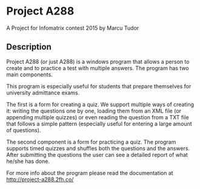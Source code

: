 # Project A288
A Project for Infomatrix contest 2015 by Marcu Tudor

## Description
Project A288 (or just A288) is a windows program that allows a person to create and to practice a test with multiple answers. The program has two main components.

This program is especially useful for students that prepare themselves for university admittance exams.

The first is a form for creating a quiz. We support multiple ways of creating it: writing the questions one by one, loading them from an XML file (or appending multiple quizzes) or even reading the question from a TXT file that follows a simple pattern (especially useful for entering a large amount of questions).

The second component is a form for practicing a quiz. The program supports timed quizzes and shuffles both the questions and the answers. After submitting the questions the user can see a detailed report of what he/she has done.

For more info about the program please read the documentation at http://project-a288.2fh.co/

